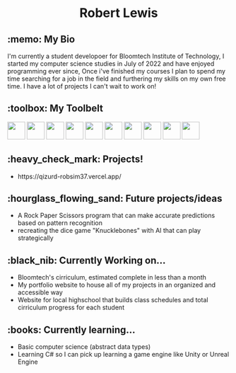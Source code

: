 <h1 align="center"> Robert Lewis </h1>

<h2>:memo: My Bio</h2>
<p> I'm currently a student developoer for Bloomtech Institute of Technology, I started my computer science studies in July of 2022 and have enjoyed programming ever since, Once i've finished my courses I plan to spend my time searching for a job in the field and furthering my skills on my own free time. I have a lot of projects I can't wait to work on!

<h2>:toolbox: My Toolbelt</h2>

<div display="flex">
  
  <img width="40px" height="40px" src="https://cdn.jsdelivr.net/gh/devicons/devicon/icons/css3/css3-original-wordmark.svg" />
  <img width="40px" height="40px" src="https://cdn.jsdelivr.net/gh/devicons/devicon/icons/html5/html5-original-wordmark.svg" />
  <img width="40px" height="40px" src="https://cdn.jsdelivr.net/gh/devicons/devicon/icons/javascript/javascript-original.svg" />
  <img width="40px" height="40px" src="https://cdn.jsdelivr.net/gh/devicons/devicon/icons/materialui/materialui-original.svg" />
  <img width="40px" height="40px" src="https://cdn.jsdelivr.net/gh/devicons/devicon/icons/nodejs/nodejs-original.svg" />
  <img width="40px" height="40px" src="https://cdn.jsdelivr.net/gh/devicons/devicon/icons/npm/npm-original-wordmark.svg" />
  <img width="40px" height="40px" src="https://cdn.jsdelivr.net/gh/devicons/devicon/icons/react/react-original-wordmark.svg" />
  <img width="40px" height="40px" src="https://cdn.jsdelivr.net/gh/devicons/devicon/icons/redux/redux-original.svg" />
  <img width="40px" height="40px" src="https://cdn.jsdelivr.net/gh/devicons/devicon/icons/sqlite/sqlite-original.svg" />
  <img width="40px" height="40px" src="https://cdn.jsdelivr.net/gh/devicons/devicon/icons/vscode/vscode-original.svg" />
</div>

<h2>:heavy_check_mark: Projects!</h2>

<ul>
  <li>https://qizurd-robsim37.vercel.app/</li>
</ul>

<h2>:hourglass_flowing_sand: Future projects/ideas</h2>

<ul>
  <li> A Rock Paper Scissors program that can make accurate predictions based on pattern recognition </li>
  <li> recreating the dice game "Knucklebones" with AI that can play strategically </li>
</ul>

<h2>:black_nib: Currently Working on...</h2>

<ul>
  <li> Bloomtech's cirriculum,  estimated complete in less than a month </li>
  <li> My portfolio website to house all of my projects in an organized and accessible way </li>
  <li> Website for local highschool that builds class schedules and total cirriculum progress for each student </li>
</ul>

<h2>:books: Currently learning...</h2>

<ul>
  <li> Basic computer science (abstract data types) </li>
  <li> Learning C# so I can pick up learning a game engine like Unity or Unreal Engine </li>
</ul>

<!--
**Robbysim37/Robbysim37** is a ✨ _special_ ✨ repository because its `README.md` (this file) appears on your GitHub profile.

Here are some ideas to get you started:

- 🔭 I’m currently working on ...
- 🌱 I’m currently learning ...
- 👯 I’m looking to collaborate on ...
- 🤔 I’m looking for help with ...
- 💬 Ask me about ...
- 📫 How to reach me: ...
- 😄 Pronouns: ...
- ⚡ Fun fact: ...
-->
